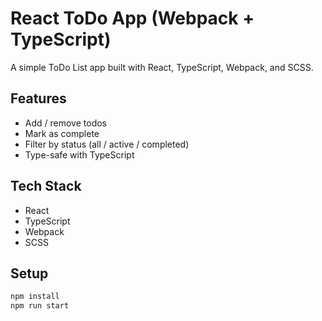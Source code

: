 # React ToDo App (Webpack + TypeScript)

A simple ToDo List app built with React, TypeScript, Webpack, and SCSS.

## Features
- Add / remove todos
- Mark as complete
- Filter by status (all / active / completed)
- Type-safe with TypeScript

## Tech Stack
- React
- TypeScript
- Webpack
- SCSS

## Setup
```bash
npm install
npm run start
